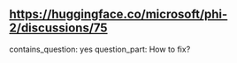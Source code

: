 ## https://huggingface.co/microsoft/phi-2/discussions/75

contains_question: yes
question_part: How to fix?